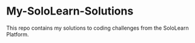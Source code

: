 # My-SoloLearn-Solutions
This repo contains my solutions to coding challenges from the SoloLearn Platform.
